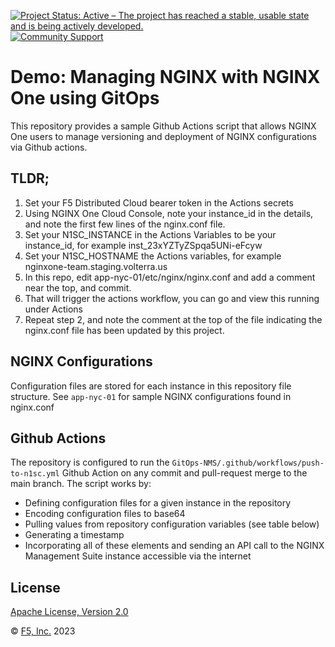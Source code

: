 [![Project Status: Active – The project has reached a stable, usable state and is being actively developed.](https://www.repostatus.org/badges/latest/active.svg)](https://www.repostatus.org/#active)
[![Community Support](https://badgen.net/badge/support/community/cyan?icon=awesome)](https://github.com/nginxinc/mtbChef/GitOps-NMS/blob/main/SUPPORT.md)
<!-- [![Commercial Support](https://badgen.net/badge/support/commercial/cyan?icon=awesome)](<Insert URL>) -->

# Demo: Managing NGINX with NGINX One using GitOps
This repository provides a sample Github Actions script that allows NGINX One users to manage versioning and deployment of NGINX configurations via Github actions.

## TLDR;
1. Set your F5 Distributed Cloud bearer token in the Actions secrets
2. Using NGINX One Cloud Console, note your instance_id in the details, and note the first few lines of the nginx.conf file.
3. Set your N1SC_INSTANCE in the Actions Variables to be your instance_id, for example inst_23xYZTyZSpqa5UNi-eFcyw
4. Set your N1SC_HOSTNAME the Actions variables, for example nginxone-team.staging.volterra.us 
6. In this repo, edit app-nyc-01/etc/nginx/nginx.conf and add a comment near the top, and commit. 
7. That will trigger the actions workflow, you can go and view this running under Actions
8. Repeat step 2, and note the comment at the top of the file indicating the nginx.conf file has been updated by this project.
   

## NGINX Configurations
Configuration files are stored for each instance in this repository file structure.  See ```app-nyc-01``` for sample NGINX configurations found in nginx.conf

## Github Actions
The repository is configured to run the ```GitOps-NMS/.github/workflows/push-to-n1sc.yml``` Github Action on any commit and pull-request merge to the main branch. The script works by:

- Defining configuration files for a given instance in the repository
- Encoding configuration files to base64
- Pulling values from repository configuration variables (see table below)
- Generating a timestamp
- Incorporating all of these elements and sending an API call to the NGINX Management Suite instance accessible via the internet

## License

[Apache License, Version 2.0](https://github.com/mtbChef/GitOps-NMS/blob/main/LICENSE)

&copy; [F5, Inc.](https://www.f5.com/) 2023
